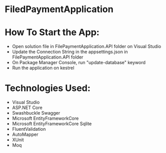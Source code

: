 # FiledPaymentApplication
# How To Start the App:
* Open solution file in FilePaymentApplication.API folder on Visual Studio
* Update the Connection String in the appsettings.json in FilePaymentApplication.API folder
* On Package Manager Console, run "update-database" keyword
* Run the application on kestrel

# Technologies Used:
* Visual Studio
* ASP.NET Core
* Swashbuckle Swagger
* Microsoft EntityFrameworkCore
* Microsoft EntityFrameworkCore Sqlite
* FluentValidation
* AutoMapper
* XUnit
* Moq
